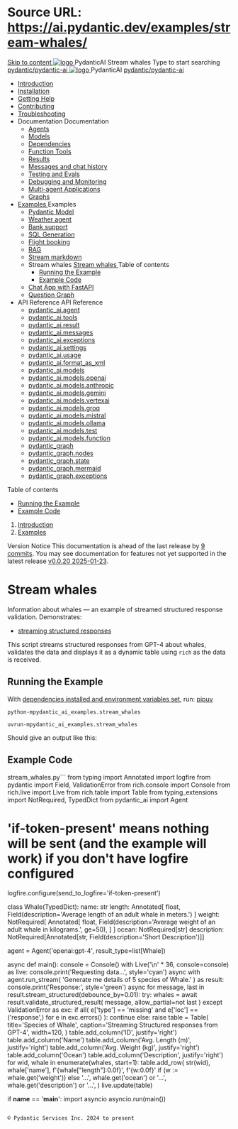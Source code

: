 # Source URL: https://ai.pydantic.dev/examples/stream-whales/

[ Skip to content ](https://ai.pydantic.dev/examples/stream-whales/<#running-the-example>)
[ ![logo](https://ai.pydantic.dev/img/logo-white.svg) ](https://ai.pydantic.dev/examples/stream-whales/<../..> "PydanticAI")
PydanticAI 
Stream whales 
Type to start searching
[ pydantic/pydantic-ai  ](https://ai.pydantic.dev/examples/stream-whales/<https:/github.com/pydantic/pydantic-ai> "Go to repository")
[ ![logo](https://ai.pydantic.dev/img/logo-white.svg) ](https://ai.pydantic.dev/examples/stream-whales/<../..> "PydanticAI") PydanticAI 
[ pydantic/pydantic-ai  ](https://ai.pydantic.dev/examples/stream-whales/<https:/github.com/pydantic/pydantic-ai> "Go to repository")
  * [ Introduction  ](https://ai.pydantic.dev/examples/stream-whales/<../..>)
  * [ Installation  ](https://ai.pydantic.dev/examples/stream-whales/install/>)
  * [ Getting Help  ](https://ai.pydantic.dev/examples/stream-whales/help/>)
  * [ Contributing  ](https://ai.pydantic.dev/examples/stream-whales/contributing/>)
  * [ Troubleshooting  ](https://ai.pydantic.dev/examples/stream-whales/troubleshooting/>)
  * Documentation  Documentation 
    * [ Agents  ](https://ai.pydantic.dev/examples/stream-whales/agents/>)
    * [ Models  ](https://ai.pydantic.dev/examples/stream-whales/models/>)
    * [ Dependencies  ](https://ai.pydantic.dev/examples/stream-whales/dependencies/>)
    * [ Function Tools  ](https://ai.pydantic.dev/examples/stream-whales/tools/>)
    * [ Results  ](https://ai.pydantic.dev/examples/stream-whales/results/>)
    * [ Messages and chat history  ](https://ai.pydantic.dev/examples/stream-whales/message-history/>)
    * [ Testing and Evals  ](https://ai.pydantic.dev/examples/stream-whales/testing-evals/>)
    * [ Debugging and Monitoring  ](https://ai.pydantic.dev/examples/stream-whales/logfire/>)
    * [ Multi-agent Applications  ](https://ai.pydantic.dev/examples/stream-whales/multi-agent-applications/>)
    * [ Graphs  ](https://ai.pydantic.dev/examples/stream-whales/graph/>)
  * [ Examples  ](https://ai.pydantic.dev/examples/stream-whales/<../>)
Examples 
    * [ Pydantic Model  ](https://ai.pydantic.dev/examples/stream-whales/<../pydantic-model/>)
    * [ Weather agent  ](https://ai.pydantic.dev/examples/stream-whales/<../weather-agent/>)
    * [ Bank support  ](https://ai.pydantic.dev/examples/stream-whales/<../bank-support/>)
    * [ SQL Generation  ](https://ai.pydantic.dev/examples/stream-whales/<../sql-gen/>)
    * [ Flight booking  ](https://ai.pydantic.dev/examples/stream-whales/<../flight-booking/>)
    * [ RAG  ](https://ai.pydantic.dev/examples/stream-whales/<../rag/>)
    * [ Stream markdown  ](https://ai.pydantic.dev/examples/stream-whales/<../stream-markdown/>)
    * Stream whales  [ Stream whales  ](https://ai.pydantic.dev/examples/stream-whales/<./>) Table of contents 
      * [ Running the Example  ](https://ai.pydantic.dev/examples/stream-whales/<#running-the-example>)
      * [ Example Code  ](https://ai.pydantic.dev/examples/stream-whales/<#example-code>)
    * [ Chat App with FastAPI  ](https://ai.pydantic.dev/examples/stream-whales/<../chat-app/>)
    * [ Question Graph  ](https://ai.pydantic.dev/examples/stream-whales/<../question-graph/>)
  * API Reference  API Reference 
    * [ pydantic_ai.agent  ](https://ai.pydantic.dev/examples/stream-whales/api/agent/>)
    * [ pydantic_ai.tools  ](https://ai.pydantic.dev/examples/stream-whales/api/tools/>)
    * [ pydantic_ai.result  ](https://ai.pydantic.dev/examples/stream-whales/api/result/>)
    * [ pydantic_ai.messages  ](https://ai.pydantic.dev/examples/stream-whales/api/messages/>)
    * [ pydantic_ai.exceptions  ](https://ai.pydantic.dev/examples/stream-whales/api/exceptions/>)
    * [ pydantic_ai.settings  ](https://ai.pydantic.dev/examples/stream-whales/api/settings/>)
    * [ pydantic_ai.usage  ](https://ai.pydantic.dev/examples/stream-whales/api/usage/>)
    * [ pydantic_ai.format_as_xml  ](https://ai.pydantic.dev/examples/stream-whales/api/format_as_xml/>)
    * [ pydantic_ai.models  ](https://ai.pydantic.dev/examples/stream-whales/api/models/base/>)
    * [ pydantic_ai.models.openai  ](https://ai.pydantic.dev/examples/stream-whales/api/models/openai/>)
    * [ pydantic_ai.models.anthropic  ](https://ai.pydantic.dev/examples/stream-whales/api/models/anthropic/>)
    * [ pydantic_ai.models.gemini  ](https://ai.pydantic.dev/examples/stream-whales/api/models/gemini/>)
    * [ pydantic_ai.models.vertexai  ](https://ai.pydantic.dev/examples/stream-whales/api/models/vertexai/>)
    * [ pydantic_ai.models.groq  ](https://ai.pydantic.dev/examples/stream-whales/api/models/groq/>)
    * [ pydantic_ai.models.mistral  ](https://ai.pydantic.dev/examples/stream-whales/api/models/mistral/>)
    * [ pydantic_ai.models.ollama  ](https://ai.pydantic.dev/examples/stream-whales/api/models/ollama/>)
    * [ pydantic_ai.models.test  ](https://ai.pydantic.dev/examples/stream-whales/api/models/test/>)
    * [ pydantic_ai.models.function  ](https://ai.pydantic.dev/examples/stream-whales/api/models/function/>)
    * [ pydantic_graph  ](https://ai.pydantic.dev/examples/stream-whales/api/pydantic_graph/graph/>)
    * [ pydantic_graph.nodes  ](https://ai.pydantic.dev/examples/stream-whales/api/pydantic_graph/nodes/>)
    * [ pydantic_graph.state  ](https://ai.pydantic.dev/examples/stream-whales/api/pydantic_graph/state/>)
    * [ pydantic_graph.mermaid  ](https://ai.pydantic.dev/examples/stream-whales/api/pydantic_graph/mermaid/>)
    * [ pydantic_graph.exceptions  ](https://ai.pydantic.dev/examples/stream-whales/api/pydantic_graph/exceptions/>)


Table of contents 
  * [ Running the Example  ](https://ai.pydantic.dev/examples/stream-whales/<#running-the-example>)
  * [ Example Code  ](https://ai.pydantic.dev/examples/stream-whales/<#example-code>)


  1. [ Introduction  ](https://ai.pydantic.dev/examples/stream-whales/<../..>)
  2. [ Examples  ](https://ai.pydantic.dev/examples/stream-whales/<../>)


Version Notice
This documentation is ahead of the last release by [9 commits](https://ai.pydantic.dev/examples/stream-whales/<https:/github.com/pydantic/pydantic-ai/compare/v0.0.20...main>). You may see documentation for features not yet supported in the latest release [v0.0.20 2025-01-23](https://ai.pydantic.dev/examples/stream-whales/<https:/github.com/pydantic/pydantic-ai/releases/tag/v0.0.20>). 
# Stream whales
Information about whales — an example of streamed structured response validation.
Demonstrates:
  * [streaming structured responses](https://ai.pydantic.dev/examples/stream-whales/results/#streaming-structured-responses>)


This script streams structured responses from GPT-4 about whales, validates the data and displays it as a dynamic table using `rich`[](https://ai.pydantic.dev/examples/stream-whales/<https:/github.com/Textualize/rich>) as the data is received.
## Running the Example
With [dependencies installed and environment variables set](https://ai.pydantic.dev/examples/stream-whales/<../#usage>), run:
[pip](https://ai.pydantic.dev/examples/stream-whales/<#__tabbed_1_1>)[uv](https://ai.pydantic.dev/examples/stream-whales/<#__tabbed_1_2>)
```
python-mpydantic_ai_examples.stream_whales

```

```
uvrun-mpydantic_ai_examples.stream_whales

```

Should give an output like this:
## Example Code
stream_whales.py```
from typing import Annotated
import logfire
from pydantic import Field, ValidationError
from rich.console import Console
from rich.live import Live
from rich.table import Table
from typing_extensions import NotRequired, TypedDict
from pydantic_ai import Agent
# 'if-token-present' means nothing will be sent (and the example will work) if you don't have logfire configured
logfire.configure(send_to_logfire='if-token-present')

class Whale(TypedDict):
  name: str
  length: Annotated[
    float, Field(description='Average length of an adult whale in meters.')
  ]
  weight: NotRequired[
    Annotated[
      float,
      Field(description='Average weight of an adult whale in kilograms.', ge=50),
    ]
  ]
  ocean: NotRequired[str]
  description: NotRequired[Annotated[str, Field(description='Short Description')]]

agent = Agent('openai:gpt-4', result_type=list[Whale])

async def main():
  console = Console()
  with Live('\n' * 36, console=console) as live:
    console.print('Requesting data...', style='cyan')
    async with agent.run_stream(
      'Generate me details of 5 species of Whale.'
    ) as result:
      console.print('Response:', style='green')
      async for message, last in result.stream_structured(debounce_by=0.01):
        try:
          whales = await result.validate_structured_result(
            message, allow_partial=not last
          )
        except ValidationError as exc:
          if all(
            e['type'] == 'missing' and e['loc'] == ('response',)
            for e in exc.errors()
          ):
            continue
          else:
            raise
        table = Table(
          title='Species of Whale',
          caption='Streaming Structured responses from GPT-4',
          width=120,
        )
        table.add_column('ID', justify='right')
        table.add_column('Name')
        table.add_column('Avg. Length (m)', justify='right')
        table.add_column('Avg. Weight (kg)', justify='right')
        table.add_column('Ocean')
        table.add_column('Description', justify='right')
        for wid, whale in enumerate(whales, start=1):
          table.add_row(
            str(wid),
            whale['name'],
            f'{whale["length"]:0.0f}',
            f'{w:0.0f}' if (w := whale.get('weight')) else '…',
            whale.get('ocean') or '…',
            whale.get('description') or '…',
          )
        live.update(table)

if __name__ == '__main__':
  import asyncio
  asyncio.run(main())

```

© Pydantic Services Inc. 2024 to present 
